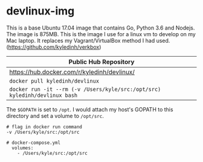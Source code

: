 # devlinux-img

This is a base Ubuntu 17.04 image that contains Go, Python 3.6 and Nodejs. The image is 875MB. This is the image I use for a linux vm to develop on my Mac laptop. It replaces my Vagrant/VirtualBox method I had used. (https://github.com/kyledinh/verkbox)

| Public Hub Repository                       |
|---------------------------------------------|
| https://hub.docker.com/r/kyledinh/devlinux/ |
| `docker pull kyledinh/devlinux`             |
| `docker run -it --rm (-v /Users/kyle/src:/opt/src) kyledinh/devlinux bash` |

The `$GOPATH` is set to `/opt`. I would attach my host's GOPATH to this directory and set a volume to `/opt/src`.

```
# flag in docker run command
-v /Users/kyle/src:/opt/src

# docker-compose.yml
  volumes:
    - /Users/kyle/src:/opt/src
```
